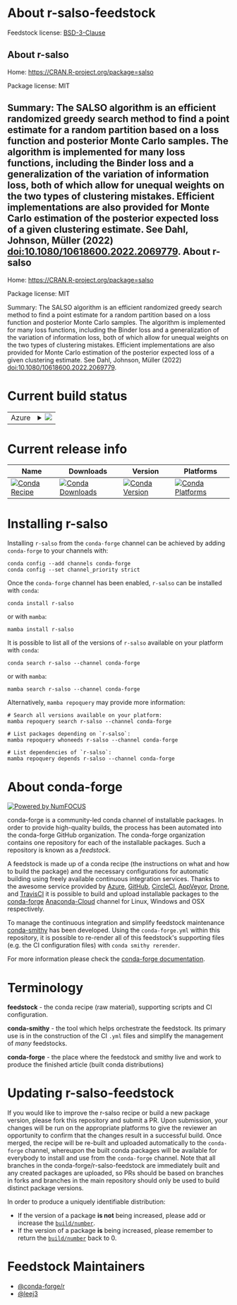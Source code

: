 About r-salso-feedstock
=======================

Feedstock license: [BSD-3-Clause](https://github.com/conda-forge/r-salso-feedstock/blob/main/LICENSE.txt)

About r-salso
-------------

Home: https://CRAN.R-project.org/package=salso

Package license: MIT

Summary: The SALSO algorithm is an efficient randomized greedy search method to find a point estimate for a random partition based on a loss function and posterior Monte Carlo samples. The algorithm is implemented for many loss functions, including the Binder loss and a generalization of the variation of information loss, both of which allow for unequal weights on the two types of clustering mistakes. Efficient implementations are also provided for Monte Carlo estimation of the posterior expected loss of a given clustering estimate. See Dahl, Johnson, Müller (2022) <doi:10.1080/10618600.2022.2069779>.
About r-salso
-------------

Home: https://CRAN.R-project.org/package=salso

Package license: MIT

Summary: The SALSO algorithm is an efficient randomized greedy search method to find a point estimate for a random partition based on a loss function and posterior Monte Carlo samples. The algorithm is implemented for many loss functions, including the Binder loss and a generalization of the variation of information loss, both of which allow for unequal weights on the two types of clustering mistakes. Efficient implementations are also provided for Monte Carlo estimation of the posterior expected loss of a given clustering estimate. See Dahl, Johnson, Müller (2022) <doi:10.1080/10618600.2022.2069779>.

Current build status
====================


<table>
    
  <tr>
    <td>Azure</td>
    <td>
      <details>
        <summary>
          <a href="https://dev.azure.com/conda-forge/feedstock-builds/_build/latest?definitionId=18673&branchName=main">
            <img src="https://dev.azure.com/conda-forge/feedstock-builds/_apis/build/status/r-salso-feedstock?branchName=main">
          </a>
        </summary>
        <table>
          <thead><tr><th>Variant</th><th>Status</th></tr></thead>
          <tbody><tr>
              <td>linux_64_r_base4.2</td>
              <td>
                <a href="https://dev.azure.com/conda-forge/feedstock-builds/_build/latest?definitionId=18673&branchName=main">
                  <img src="https://dev.azure.com/conda-forge/feedstock-builds/_apis/build/status/r-salso-feedstock?branchName=main&jobName=linux&configuration=linux%20linux_64_r_base4.2" alt="variant">
                </a>
              </td>
            </tr><tr>
              <td>linux_64_r_base4.3</td>
              <td>
                <a href="https://dev.azure.com/conda-forge/feedstock-builds/_build/latest?definitionId=18673&branchName=main">
                  <img src="https://dev.azure.com/conda-forge/feedstock-builds/_apis/build/status/r-salso-feedstock?branchName=main&jobName=linux&configuration=linux%20linux_64_r_base4.3" alt="variant">
                </a>
              </td>
            </tr><tr>
              <td>osx_64_r_base4.2</td>
              <td>
                <a href="https://dev.azure.com/conda-forge/feedstock-builds/_build/latest?definitionId=18673&branchName=main">
                  <img src="https://dev.azure.com/conda-forge/feedstock-builds/_apis/build/status/r-salso-feedstock?branchName=main&jobName=osx&configuration=osx%20osx_64_r_base4.2" alt="variant">
                </a>
              </td>
            </tr><tr>
              <td>osx_64_r_base4.3</td>
              <td>
                <a href="https://dev.azure.com/conda-forge/feedstock-builds/_build/latest?definitionId=18673&branchName=main">
                  <img src="https://dev.azure.com/conda-forge/feedstock-builds/_apis/build/status/r-salso-feedstock?branchName=main&jobName=osx&configuration=osx%20osx_64_r_base4.3" alt="variant">
                </a>
              </td>
            </tr>
          </tbody>
        </table>
      </details>
    </td>
  </tr>
</table>

Current release info
====================

| Name | Downloads | Version | Platforms |
| --- | --- | --- | --- |
| [![Conda Recipe](https://img.shields.io/badge/recipe-r--salso-green.svg)](https://anaconda.org/conda-forge/r-salso) | [![Conda Downloads](https://img.shields.io/conda/dn/conda-forge/r-salso.svg)](https://anaconda.org/conda-forge/r-salso) | [![Conda Version](https://img.shields.io/conda/vn/conda-forge/r-salso.svg)](https://anaconda.org/conda-forge/r-salso) | [![Conda Platforms](https://img.shields.io/conda/pn/conda-forge/r-salso.svg)](https://anaconda.org/conda-forge/r-salso) |

Installing r-salso
==================

Installing `r-salso` from the `conda-forge` channel can be achieved by adding `conda-forge` to your channels with:

```
conda config --add channels conda-forge
conda config --set channel_priority strict
```

Once the `conda-forge` channel has been enabled, `r-salso` can be installed with `conda`:

```
conda install r-salso
```

or with `mamba`:

```
mamba install r-salso
```

It is possible to list all of the versions of `r-salso` available on your platform with `conda`:

```
conda search r-salso --channel conda-forge
```

or with `mamba`:

```
mamba search r-salso --channel conda-forge
```

Alternatively, `mamba repoquery` may provide more information:

```
# Search all versions available on your platform:
mamba repoquery search r-salso --channel conda-forge

# List packages depending on `r-salso`:
mamba repoquery whoneeds r-salso --channel conda-forge

# List dependencies of `r-salso`:
mamba repoquery depends r-salso --channel conda-forge
```


About conda-forge
=================

[![Powered by
NumFOCUS](https://img.shields.io/badge/powered%20by-NumFOCUS-orange.svg?style=flat&colorA=E1523D&colorB=007D8A)](https://numfocus.org)

conda-forge is a community-led conda channel of installable packages.
In order to provide high-quality builds, the process has been automated into the
conda-forge GitHub organization. The conda-forge organization contains one repository
for each of the installable packages. Such a repository is known as a *feedstock*.

A feedstock is made up of a conda recipe (the instructions on what and how to build
the package) and the necessary configurations for automatic building using freely
available continuous integration services. Thanks to the awesome service provided by
[Azure](https://azure.microsoft.com/en-us/services/devops/), [GitHub](https://github.com/),
[CircleCI](https://circleci.com/), [AppVeyor](https://www.appveyor.com/),
[Drone](https://cloud.drone.io/welcome), and [TravisCI](https://travis-ci.com/)
it is possible to build and upload installable packages to the
[conda-forge](https://anaconda.org/conda-forge) [Anaconda-Cloud](https://anaconda.org/)
channel for Linux, Windows and OSX respectively.

To manage the continuous integration and simplify feedstock maintenance
[conda-smithy](https://github.com/conda-forge/conda-smithy) has been developed.
Using the ``conda-forge.yml`` within this repository, it is possible to re-render all of
this feedstock's supporting files (e.g. the CI configuration files) with ``conda smithy rerender``.

For more information please check the [conda-forge documentation](https://conda-forge.org/docs/).

Terminology
===========

**feedstock** - the conda recipe (raw material), supporting scripts and CI configuration.

**conda-smithy** - the tool which helps orchestrate the feedstock.
                   Its primary use is in the construction of the CI ``.yml`` files
                   and simplify the management of *many* feedstocks.

**conda-forge** - the place where the feedstock and smithy live and work to
                  produce the finished article (built conda distributions)


Updating r-salso-feedstock
==========================

If you would like to improve the r-salso recipe or build a new
package version, please fork this repository and submit a PR. Upon submission,
your changes will be run on the appropriate platforms to give the reviewer an
opportunity to confirm that the changes result in a successful build. Once
merged, the recipe will be re-built and uploaded automatically to the
`conda-forge` channel, whereupon the built conda packages will be available for
everybody to install and use from the `conda-forge` channel.
Note that all branches in the conda-forge/r-salso-feedstock are
immediately built and any created packages are uploaded, so PRs should be based
on branches in forks and branches in the main repository should only be used to
build distinct package versions.

In order to produce a uniquely identifiable distribution:
 * If the version of a package **is not** being increased, please add or increase
   the [``build/number``](https://docs.conda.io/projects/conda-build/en/latest/resources/define-metadata.html#build-number-and-string).
 * If the version of a package **is** being increased, please remember to return
   the [``build/number``](https://docs.conda.io/projects/conda-build/en/latest/resources/define-metadata.html#build-number-and-string)
   back to 0.

Feedstock Maintainers
=====================

* [@conda-forge/r](https://github.com/conda-forge/r/)
* [@leej3](https://github.com/leej3/)

